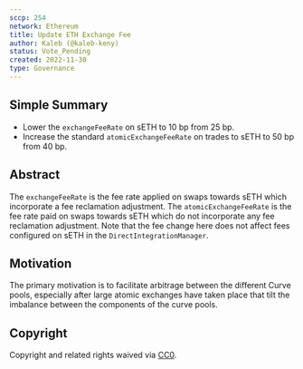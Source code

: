 ```yaml
---
sccp: 254
network: Ethereum
title: Update ETH Exchange Fee
author: Kaleb (@kaleb-keny)
status: Vote_Pending
created: 2022-11-30
type: Governance
---
```


<!--You can leave these HTML comments in your merged SCCP and delete the visible duplicate text guides, they will not appear and may be helpful to refer to if you edit it again. This is the suggested template for new SCCPs. Note that an SCCP number will be assigned by an editor. When opening a pull request to submit your SCCP, please use an abbreviated title in the filename, `sccp-draft_title_abbrev.md`. The title should be 44 characters or less.-->

## Simple Summary

<!--"If you can't explain it simply, you don't understand it well enough." Provide a simplified and layman-accessible explanation of the SCCP.-->

- Lower the `exchangeFeeRate` on sETH to 10 bp from 25 bp. 
- Increase the standard `atomicExchangeFeeRate` on trades to sETH  to 50 bp from 40 bp.

## Abstract

<!--A short (~200 word) description of the variable change proposed.-->

The `exchangeFeeRate` is the fee rate applied on swaps towards sETH which incorporate a fee reclamation adjustment.
The `atomicExchangeFeeRate` is the fee rate paid on swaps towards sETH which do not incorporate any fee reclamation adjustment. Note that the fee change here does not affect fees configured  on sETH in the `DirectIntegrationManager`.

## Motivation

<!--The motivation is critical for SCCPs that want to update variables within Synthetix. It should clearly explain why the existing variable is not incentive aligned. SCCP submissions without sufficient motivation may be rejected outright.-->

The primary motivation is to facilitate arbitrage between the different Curve pools, especially after large atomic exchanges have taken place that tilt the imbalance between the components of the curve pools.

## Copyright

Copyright and related rights waived via [CC0](https://creativecommons.org/publicdomain/zero/1.0/).
